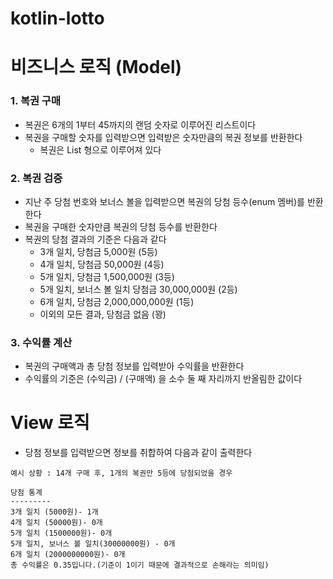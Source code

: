 # kotlin-lotto

# 비즈니스 로직 (Model)
### 1. 복권 구매
- 복권은 6개의 1부터 45까지의 랜덤 숫자로 이루어진 리스트이다
- 복권을 구매할 숫자를 입력받으면 입력받은 숫자만큼의 복권 정보를 반환한다
  - 복권은 List<Int> 형으로 이루어져 있다

### 2. 복권 검증 
- 지난 주 당첨 번호와 보너스 볼을 입력받으면 복권의 당첨 등수(enum 멤버)를 반환한다
- 복권을 구매한 숫자만큼 복권의 당첨 등수를 반환한다
- 복권의 당첨 결과의 기준은 다음과 같다
  - 3개 일치, 당첨금 5,000원 (5등)
  - 4개 일치, 당첨금 50,000원 (4등)
  - 5개 일치, 당첨금 1,500,000원 (3등)
  - 5개 일치, 보너스 볼 일치 당첨금 30,000,000원 (2등)
  - 6개 일치, 당첨금 2,000,000,000원 (1등)
  - 이외의 모든 결과, 당첨금 없음 (꽝)

### 3. 수익률 계산
- 복권의 구매액과 총 당첨 정보를 입력받아 수익률을 반환한다
- 수익률의 기준은 (수익금) / (구매액) 을 소수 둘 째 자리까지 반올림한 값이다

# View 로직
- 당첨 정보를 입력받으면 정보를 취합하여 다음과 같이 출력한다 

```angular2html
예시 상황 : 14개 구매 후, 1개의 복권만 5등에 당첨되었을 경우

당첨 통계
---------
3개 일치 (5000원)- 1개
4개 일치 (50000원)- 0개
5개 일치 (1500000원)- 0개
5개 일치, 보너스 볼 일치(30000000원) - 0개
6개 일치 (2000000000원)- 0개
총 수익률은 0.35입니다.(기준이 1이기 때문에 결과적으로 손해라는 의미임)
```